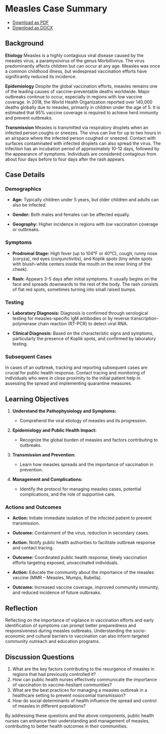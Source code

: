 # Measles Case Summary
- [Download as PDF](measles3.pdf)
- [Download as DOCX](measles3.docx)



## Background

**Etiology**
Measles is a highly contagious viral disease caused by the measles virus, a paramyxovirus of the genus Morbillivirus. The virus predominantly affects children but can occur at any age. Measles was once a common childhood illness, but widespread vaccination efforts have significantly reduced its incidence.

**Epidemiology**
Despite the global vaccination efforts, measles remains one of the leading causes of vaccine-preventable deaths worldwide. Major outbreaks continue to occur, especially in regions with low vaccine coverage. In 2018, the World Health Organization reported over 140,000 deaths globally due to measles, primarily in children under the age of 5. It is estimated that 95% vaccine coverage is required to achieve herd immunity and prevent outbreaks.

**Transmission**
Measles is transmitted via respiratory droplets when an infected person coughs or sneezes. The virus can live for up to two hours in an airspace where the infected person coughed or sneezed. Contact with surfaces contaminated with infected droplets can also spread the virus. The infection has an incubation period of approximately 10-12 days, followed by the appearance of symptoms. Individuals are considered contagious from about four days before to four days after the rash appears.

## Case Details

### Demographics

- **Age:** Typically children under 5 years, but older children and adults can also be infected.

- **Gender:** Both males and females can be affected equally.

- **Geography:** Higher incidence in regions with low vaccination coverage or outbreaks.

### Symptoms

- **Prodromal Stage:** High fever (up to 104°F or 40°C), cough, runny nose (coryza), red eyes (conjunctivitis), and Koplik spots (tiny white spots with bluish-white centers inside the mouth on the inner lining of the cheek).

- **Rash:** Appears 3-5 days after initial symptoms. It usually begins on the face and spreads downwards to the rest of the body. The rash consists of flat red spots, sometimes turning into small raised bumps.

### Testing

- **Laboratory Diagnosis:** Diagnosis is confirmed through serological testing for measles-specific IgM antibodies or by reverse transcription-polymerase chain reaction (RT-PCR) to detect viral RNA.

- **Clinical Diagnosis:** Based on the characteristic signs and symptoms, particularly the presence of Koplik spots, and confirmed by laboratory testing.

### Subsequent Cases
In cases of an outbreak, tracking and reporting subsequent cases are crucial for public health response. Contact tracing and monitoring of individuals who were in close proximity to the initial patient help in assessing the spread and implementing quarantine measures.

## Learning Objectives
1. **Understand the Pathophysiology and Symptoms:**

   - Comprehend the viral etiology of measles and its progression.

2. **Epidemiology and Public Health Impact:**

   - Recognize the global burden of measles and factors contributing to outbreaks.

3. **Transmission and Prevention:**

   - Learn how measles spreads and the importance of vaccination in prevention.

4. **Management and Complications:**

   - Identify the protocol for managing measles cases, potential complications, and the role of supportive care.

### Actions and Outcomes

- **Action:** Initiate immediate isolation of the infected patient to prevent transmission.

- **Outcome:** Containment of the virus, reduction in secondary cases.

- **Action:** Notify public health authorities to facilitate outbreak response and contact tracing.

- **Outcome:** Coordinated public health response, timely vaccination efforts targeting exposed, unvaccinated individuals.

- **Action:** Educate the community about the importance of the measles vaccine (MMR – Measles, Mumps, Rubella).

- **Outcome:** Increased vaccine coverage, improved community immunity, and reduced incidence of future outbreaks.

## Reflection
Reflecting on the importance of vigilance in vaccination efforts and early identification of symptoms can prompt better preparedness and responsiveness during measles outbreaks. Understanding the socio-economic and cultural barriers to vaccination can also inform targeted community outreach and education programs.

## Discussion Questions
1. What are the key factors contributing to the resurgence of measles in regions that had previously controlled it?
2. How can public health nurses effectively communicate the importance of vaccination to vaccine-hesitant communities?
3. What are the best practices for managing a measles outbreak in a healthcare setting to prevent nosocomial transmission?
4. How do social determinants of health influence the spread and control of measles in different populations?

By addressing these questions and the above components, public health nurses can enhance their understanding and management of measles, contributing to better health outcomes in their communities.
